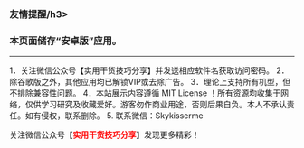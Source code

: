 <h3>友情提醒/h3>
<h3>本页面储存“安卓版”应用。</h3>
<hr />
1．关注微信公众号【实用干货技巧分享】并发送相应软件名获取访问密码。
2．除谷歌版之外，其他应用均已解锁VIP或去除广告。
3．理论上支持所有机型，但不排除兼容性问题。
4．本站展示内容遵循 MIT License ！所有资源均收集于网络，仅供学习研究及收藏爱好。游客勿作商业用途，否则后果自负。本人不承认责任。如有侵权，联系删除。
5. 联系微信：Skykisserme

关注微信公众号【<span style="color: #ff0000;"><strong>实用干货技巧分享</strong></span>】发现更多精彩！
